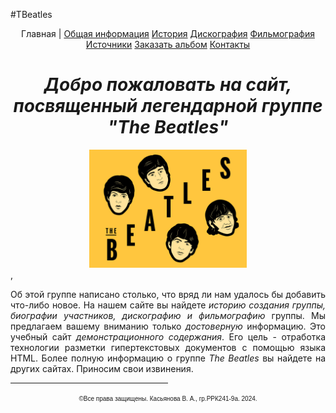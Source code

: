 #TBeatles
<!DOCTYPE html>
<HTML>
 <HEAD>
  <link rel="stylesheet" href="CSS/style.css">
 <BODY BACKGROUND="BG.jpg">
  <p align=center> Главная | 
 <a href= Info.html>Общая информация</a>
 <a href= History.html>История</a>
 <a href= Disc.html>Дискография</a>
 <a href= Film.html>Фильмография</a>
 <a href= Links.html>Источники</a>
 <a href= Albom.html>Заказать альбом</a>
 <a href= Contact.html>Контакты</a>

   <H1 align=center><EM>Добро пожаловать на сайт, <BR>посвященный легендарной
группе "The Beatles" </EM></H1>

  <center> <IMG src=Photo.jpg width=50%> </center>,

  <P align=justify>Об этой группе написано столько, что вряд ли нам удалось бы добавить что-либо
новое. На нашем сайте вы найдете <EM>историю создания группы, биографии участников,
дискографию и фильмографию</EM> группы.
 Мы предлагаем вашему вниманию только <EM>достоверную</EM> информацию.
 Это учебный сайт <EM>демонстрационного содержания</EM>. Его цель - отработка технологии
разметки гипертекстовых документов с помощью языка HTML. Более полную
информацию о группе <EM>The Beatles</EM> вы найдете на других сайтах. Приносим свои
извинения.</P>

  <HR align=center width=50% size=1 color=green> 

  <P align=center> <FONT face=Arial size=1> &copy;Все права защищены.  Касьянова В. А., гр.РРК241-9а. 2024. </FONT></P>

 </BODY>
</HTML>
